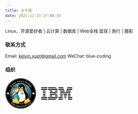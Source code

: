 ```yaml
---
title: 关于我
date: 2021-12-13 17:00:19
---
```


Linux、开源爱好者 | 云计算 | 数据库 | Web全栈
篮球 | 旅行 | 摄影

### 联系方式

Email: kelvin.xupt@gmail.com
WeChat: blue-coding

### 组织

<div style="display:flex;align-items:center">
  <a href="https://xiyoulinux.com"><img src="/images/xiyoulinux.png" alt="xiyoulinux" style="width:100px;margin-right:1rem;"/></a>
  <a href="https://github.com/IBM/"><img src="/images/ibm_logo.png" alt="ibm" style="width:100px;"/></a>
</div>